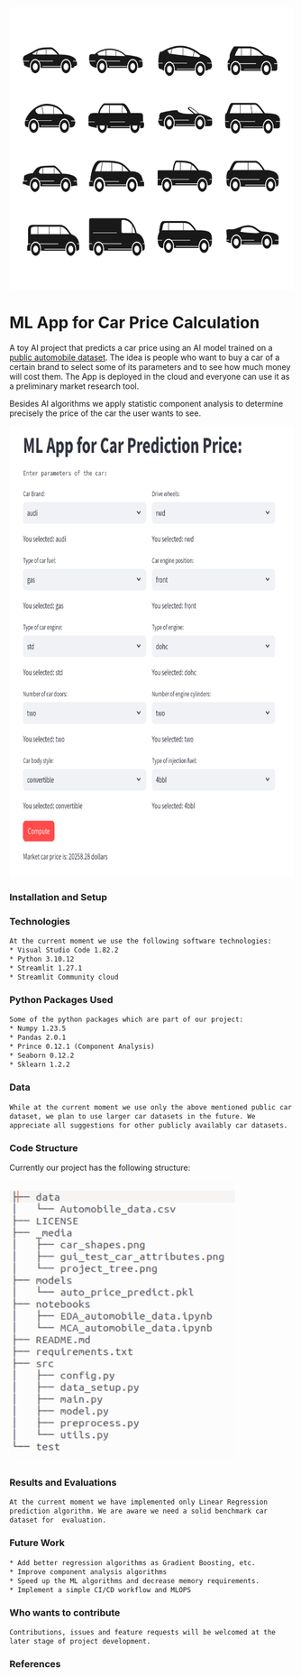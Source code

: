 <div align="center">
  <img src="/_media/car_shapes.png" width="800" height="500">
</div>
 
# ML App for Car Price Calculation
A toy AI project that predicts a car price using an AI model trained on a [public automobile dataset](https://www.kaggle.com/datasets/toramky/automobile-dataset/). The idea is people who want to buy a car of a certain brand to select some of its parameters and to see how much money will cost them. The App is deployed in the cloud and everyone can use it as a preliminary market research tool. 

Besides AI algorithms we apply statistic component analysis to determine precisely the price of the car the user wants to see.

<div align="center">
  <img src="/_media/gui_test_car_attributes.png" width="700" height="800">
</div>

### Installation and Setup

### Technologies
    At the current moment we use the following software technologies:
    * Visual Studio Code 1.82.2
    * Python 3.10.12
    * Streamlit 1.27.1
    * Streamlit Community cloud
    
### Python Packages Used
    Some of the python packages which are part of our project:
    * Numpy 1.23.5
    * Pandas 2.0.1
    * Prince 0.12.1 (Component Analysis)
    * Seaborn 0.12.2 
    * Sklearn 1.2.2
   
    
### Data
    While at the current moment we use only the above mentioned public car dataset, we plan to use larger car datasets in the future. We appreciate all suggestions for other publicly availably car datasets. 
    
### Code Structure
   Currently our project has the following structure:
  <div align="left">
    <img src="/_media/project_tree.png" width="400" height="500">  
  </div>


### Results and Evaluations
    At the current moment we have implemented only Linear Regression prediction algorithm. We are aware we need a solid benchmark car dataset for  evaluation.
    
### Future Work
    * Add better regression algorithms as Gradient Boosting, etc.
    * Improve component analysis algorithms
    * Speed up the ML algorithms and decrease memory requirements.
    * Implement a simple CI/CD workflow and MLOPS
    
### Who wants to contribute
    Contributions, issues and feature requests will be welcomed at the later stage of project development. 

### References

